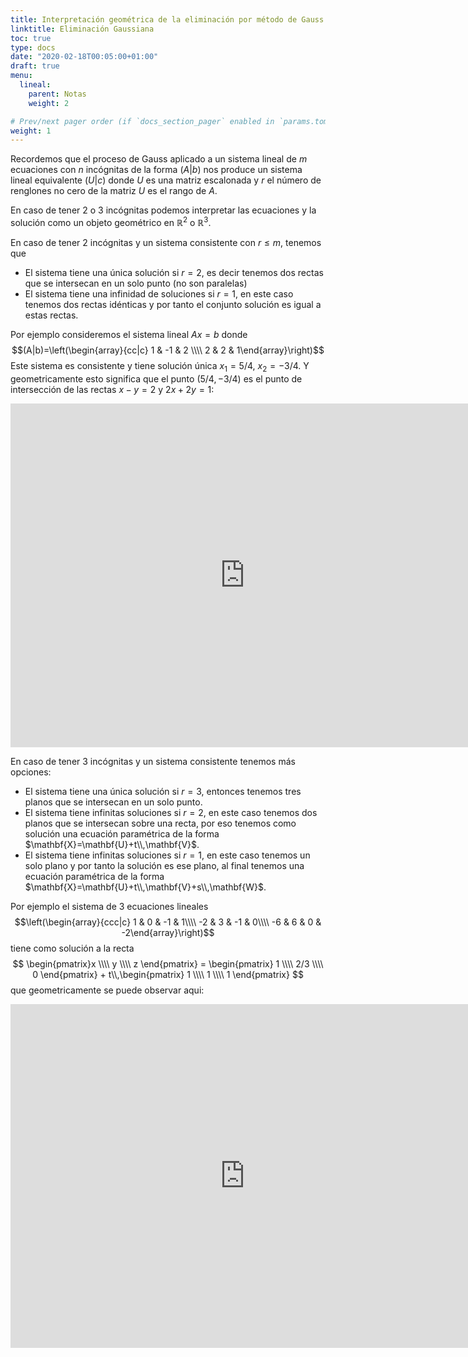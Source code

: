 ```yaml
---
title: Interpretación geométrica de la eliminación por método de Gauss
linktitle: Eliminación Gaussiana
toc: true
type: docs
date: "2020-02-18T00:05:00+01:00"
draft: true
menu:
  lineal:
    parent: Notas
    weight: 2

# Prev/next pager order (if `docs_section_pager` enabled in `params.toml`)
weight: 1
---
```


Recordemos que el proceso de Gauss aplicado a un sistema lineal de $m$ ecuaciones con $n$ incógnitas de la forma $(A|b)$ nos produce un sistema lineal equivalente $(U|c)$ donde $U$ es una matriz escalonada y $r$ el número de renglones no cero de la matriz $U$ es el rango de $A$.

En caso de tener $2$ o $3$ incógnitas podemos interpretar las ecuaciones y la solución como un objeto geométrico en $\mathbb{R}^2$ o $\mathbb{R}^3$. 

En caso de tener $2$ incógnitas y un sistema consistente con $r\leq m$, tenemos que 

  * El sistema tiene una única solución si $r=2$, es decir tenemos dos rectas que se intersecan en un solo punto (no son paralelas)
  * El sistema tiene una infinidad de soluciones si $r=1$, en este caso tenemos dos rectas idénticas y por tanto el conjunto solución es igual a estas rectas. 
    
Por ejemplo consideremos el sistema lineal $Ax=b$ donde $$(A|b)=\left(\begin{array}{cc|c} 1 & -1 & 2 \\\\ 2 & 2 & 1\end{array}\right)$$ Este sistema es consistente y tiene solución única $x_1=5/4$, $x_2=-3/4$. 
Y geometricamente esto significa que el punto $(5/4,-3/4)$ es el punto de intersección de las rectas $x-y=2$ y $2x+2y=1$:

<iframe scrolling="no" title="Sistemas lineales 2x2" src="https://www.geogebra.org/material/iframe/id/fsdzvjeu/width/1510/height/738/border/888888/sfsb/true/smb/false/stb/false/stbh/false/ai/false/asb/false/sri/false/rc/false/ld/false/sdz/false/ctl/false" width="750px" height="550px" style="border:0px;" allowfullscreen> </iframe>
  
En caso de tener $3$ incógnitas y un sistema consistente tenemos más opciones:

  * El sistema tiene una única solución si $r=3$, entonces tenemos tres planos que se intersecan en un solo punto.
  * El sistema tiene infinitas soluciones si $r=2$, en este caso tenemos dos planos que se intersecan sobre una recta, por eso tenemos como solución una ecuación paramétrica de la forma $\mathbf{X}=\mathbf{U}+t\\,\mathbf{V}$.
  * El sistema tiene infinitas soluciones si $r=1$, en este caso tenemos un solo plano y por tanto la solución es ese plano, al final tenemos una ecuación paramétrica de la forma $\mathbf{X}=\mathbf{U}+t\\,\mathbf{V}+s\\,\mathbf{W}$.
    
Por ejemplo el sistema de 3 ecuaciones lineales 
$$\left(\begin{array}{ccc|c} 1 & 0 & -1 & 1\\\\ -2 & 3 & -1 & 0\\\\ -6 & 6 & 0 & -2\end{array}\right)$$
tiene como solución a la recta
$$
\begin{pmatrix}x \\\\ y \\\\ z \end{pmatrix} = \begin{pmatrix} 1 \\\\ 2/3 \\\\ 0 \end{pmatrix} + t\\,\begin{pmatrix} 1 \\\\ 1 \\\\ 1 \end{pmatrix}
$$
que geometricamente se puede observar aqui:

<iframe scrolling="no" title="EcuacionesR3" src="https://www.geogebra.org/material/iframe/id/g8tv5e8s/width/1240/height/780/border/888888/sfsb/true/smb/false/stb/false/stbh/false/ai/false/asb/false/sri/false/rc/false/ld/false/sdz/false/ctl/false" width="750px" height="550px" style="border:0px;" allowfullscreen> </iframe>

    
